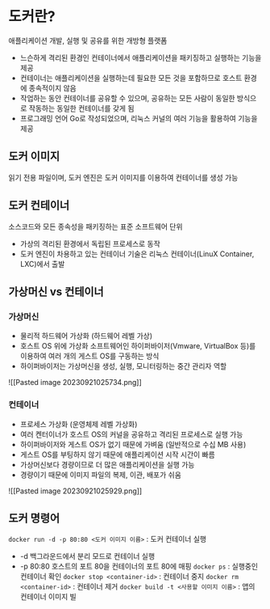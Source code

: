 # 도커란?
애플리케이션 개발, 실행 및 공유를 위한 개방형 플랫폼
- 느슨하게 격리된 환경인 컨테이너에서 애플리케이션을 패키징하고 실행하는 기능을 제공
- 컨테이너는 애플리케이션을 실행하는데 필요한 모든 것을 포함하므로 호스트 환경에 종속적이지 않음
- 작업하는 동안 컨테이너를 공유할 수 있으며, 공유하는 모든 사람이 동일한 방식으로 작동하는 동일한 컨테이너를 갖게 됨
- 프로그래밍 언어 Go로 작성되었으며, 리눅스 커널의 여러 기능을 활용하여 기능을 제공


## 도커 이미지
읽기 전용 파일이며, 도커 엔진은 도커 이미지를 이용하여 컨테이너를 생성 가능
## 도커 컨테이너
소스코드와 모든 종속성을 패키징하는 표준 소프트웨어 단위

- 가상의 격리된 환경에서 독립된 프로세스로 동작
- 도커 엔진이 차용하고 있는 컨테이너 기술은 리눅스 컨테이너(LinuX Container, LXC)에서 출발

## 가상머신 vs 컨테이너

### 가상머신

- 물리적 하드웨어 가상화 (하드웨어 레벨 가상)
- 호스트 OS 위에 가상화 소프트웨어인 하이퍼바이저(Vmware, VirtualBox 등)를 이용하여 여러 개의 게스트 OS를 구동하는 방식
- 하이퍼바이저는 가상머신을 생성, 실행, 모니터링하는 중간 관리자 역할

![[Pasted image 20230921025734.png]]

### 컨테이너
- 프로세스 가상화 (운영체제 레벨 가상화) 
- 여러 켄터이너가 호스트 OS의 커널을 공유하고 격리된 프로세스로 실행 가능 
- 하이퍼바이저와 게스트 OS가 없기 때문에 가벼움 (일반적으로 수십 MB 사용)
- 게스트 OS를 부팅하지 않기 때문에 애플리케이션 시작 시간이 빠름 
-  가상머신보다 경량이므로 더 많은 애플리케이션을 실행 가능 
-  경량이기 때문에 이미지 파일의 복제, 이관, 배포가 쉬움

![[Pasted image 20230921025929.png]]

## 도커 명령어
`docker run -d -p 80:80 <도커 이미지 이름>` : 도커 컨테이너 실행
- -d 백그라운드에서 분리 모드로 컨테이너 실행
- -p 80:80 호스트의 포트 80을 컨테이너의 포트 80에 매핑
`docker ps` : 실행중인 컨테이너 확인
`docker stop <container-id>` : 컨테이너 중지
`docker rm <container-id>` : 컨테이너 제거
`docker build -t <사용할 이미지 이름>` : 앱의 컨테이너 이미지 빌



